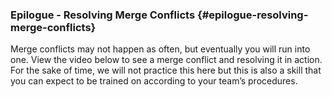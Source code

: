 ### Epilogue - Resolving Merge Conflicts {#epilogue-resolving-merge-conflicts}

Merge conflicts may not happen as often, but eventually you will run into one. View the video below to see a merge conflict and resolving it in action. For the sake of time, we will not practice this here but this is also a skill that you can expect to be trained on according to your team’s procedures.



